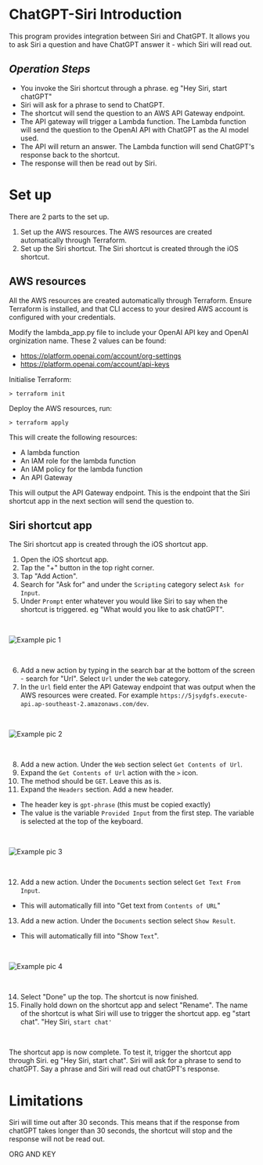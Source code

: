# __ChatGPT-Siri Introduction__

This program provides integration between Siri and ChatGPT. It allows you to ask Siri a question and have ChatGPT answer it - which Siri will read out.

## _Operation Steps_  
  
- You invoke the Siri shortcut through a phrase. eg "Hey Siri, start chatGPT"
- Siri will ask for a phrase to send to ChatGPT.
- The shortcut will send the question to an AWS API Gateway endpoint.  
- The API gateway will trigger a Lambda function. The Lambda function will send the question to the OpenAI API with ChatGPT as the AI model used.  
- The API will return an answer. The Lambda function will send ChatGPT's response back to the shortcut.  
- The response will then be read out by Siri.  

# __Set up__

There are 2 parts to the set up.
1. Set up the AWS resources. The AWS resources are created automatically through Terraform.
2. Set up the Siri shortcut. The Siri shortcut is created through the iOS shortcut.

## __AWS resources__

All the AWS resources are created automatically through Terraform.
Ensure Terraform is installed, and that CLI access to your desired AWS account is configured with your credentials.

Modify the lambda_app.py file to include your OpenAI API key and OpenAI orginization name.
These 2 values can be found:

- https://platform.openai.com/account/org-settings
- https://platform.openai.com/account/api-keys

Initialise Terraform:
```
> terraform init
```
  
Deploy the AWS resources, run:
```
> terraform apply
```
  
This will create the following resources:
- A lambda function
- An IAM role for the lambda function
- An IAM policy for the lambda function
- An API Gateway 

This will output the API Gateway endpoint. This is the endpoint that the Siri shortcut app in the next section will send the question to.

## __Siri shortcut app__

The Siri shortcut app is created through the iOS shortcut app.

1. Open the iOS shortcut app.
2. Tap the "+" button in the top right corner.
3. Tap "Add Action".
4. Search for "Ask for" and under the `Scripting` category select `Ask for Input`.
5. Under `Prompt` enter whatever you would like Siri to say when the shortcut is triggered. eg "What would you like to ask chatGPT".

<br>

![Example pic 1](./readme-images/Siri-1.jpeg)

<br>

6. Add a new action by typing in the search bar at the bottom of the screen - search for "Url". Select `Url` under the `Web` category.
7. In the `Url` field enter the API Gateway endpoint that was output when the AWS resources were created. For example `https://5jsydgfs.execute-api.ap-southeast-2.amazonaws.com/dev`.

<br>

![Example pic 2](./readme-images/Siri-2.jpeg)

<br>

8. Add a new action. Under the `Web` section select `Get Contents of Url`.
9. Expand the `Get Contents of Url` action with the `>` icon.
10. The method should be `GET`. Leave this as is.
11. Expand the `Headers` section. Add a new header.
- The header key is `gpt-phrase` (this must be copied exactly)
- The value is the variable `Provided Input` from the first step. The variable is selected at the top of the keyboard.

<br>

![Example pic 3](./readme-images/Siri-3.jpeg)

<br>

12. Add a new action. Under the `Documents` section select `Get Text From Input`. 
- This will automatically fill into "Get text from `Contents of URL`"
13. Add a new action. Under the `Documents` section select `Show Result`. 
- This will automatically fill into "Show `Text`".

<br>

![Example pic 4](./readme-images/Siri-4.PNG)

<br>

14. Select "Done" up the top. The shortcut is now finished.
15. Finally hold down on the shortcut app and select "Rename". The name of the shortcut is what Siri will use to trigger the shortcut app. eg "start chat". "Hey Siri, `start chat'`

<br>

The shortcut app is now complete. To test it, trigger the shortcut app through Siri. eg "Hey Siri, start chat". Siri will ask for a phrase to send to chatGPT. Say a phrase and Siri will read out chatGPT's response.

# __Limitations__

Siri will time out after 30 seconds. This means that if the response from chatGPT takes longer than 30 seconds, the shortcut will stop and the response will not be read out.

ORG AND KEY